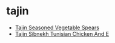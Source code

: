 # tajin

 * [Tajin Seasoned Vegetable Spears](../../index/t/tajin-seasoned-vegetable-spears.json)
 * [Tajin Sibnekh Tunisian Chicken And E](../../index/t/tajin-sibnekh-tunisian-chicken-and-e.json)

